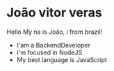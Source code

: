 # João vitor veras

Hello My na is João, i from brazil!
* I'am a BackendDeveloper 
* I'm focused in NodeJS
* My best language is JavaScript
